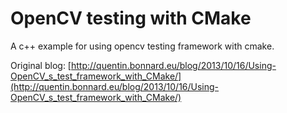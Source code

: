 # OpenCV testing with CMake

A c++ example for using opencv testing framework with cmake.

Original blog: [http://quentin.bonnard.eu/blog/2013/10/16/Using-OpenCV_s_test_framework_with_CMake/](http://quentin.bonnard.eu/blog/2013/10/16/Using-OpenCV_s_test_framework_with_CMake/)
